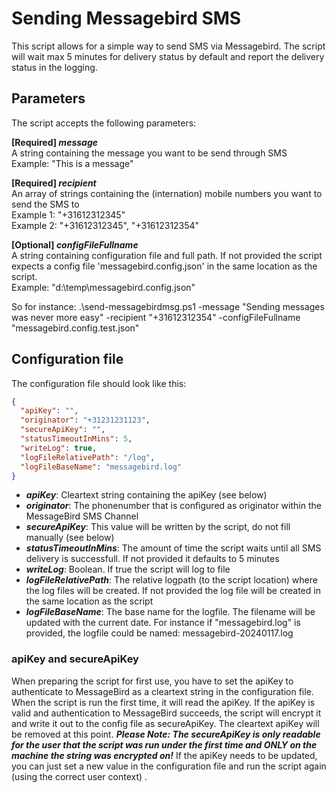 # Sending Messagebird SMS
This script allows for a simple way to send SMS via Messagebird. The script will wait max 5 minutes for delivery status by default and report the delivery status in the logging.

## Parameters
The script accepts the following parameters:

**[Required] _message_**  
A string containing the message you want to be send through SMS  
Example: "This is a message"

**[Required] _recipient_**  
An array of strings containing the (internation) mobile numbers you want to send the SMS to  
Example 1: "+31612312345"  
Example 2: "+31612312345", "+31612312354"  

**[Optional] _configFileFullname_**  
A string containing configuration file and full path. If not provided the script expects a config file 'messagebird.config.json'
in the same location as the script.  
Example: "d:\temp\messagebird.config.json"

So for instance:
.\send-messagebirdmsg.ps1 -message "Sending messages was never more easy" -recipient "+31612312354" -configFileFullname "messagebird.config.test.json"

## Configuration file
The configuration file should look like this:
```json
{
  "apiKey": "",
  "originator": "+31231231123",
  "secureApiKey": "",
  "statusTimeoutInMins": 5,
  "writeLog": true,
  "logFileRelativePath": "/log",
  "logFileBaseName": "messagebird.log"
}
```
- **_apiKey_**: Cleartext string containing the apiKey (see below)
- **_originator_**: The phonenumber that is configured as originator within the MessageBird SMS Channel
- **_secureApiKey_**: This value will be written by the script, do not fill manually (see below)
- **_statusTimeoutInMins_**: The amount of time the script waits until all SMS delivery is successfull. If not provided it defaults to 5 minutes
- **_writeLog_**: Boolean. If true the script will log to file
- **_logFileRelativePath_**: The relative logpath (to the script location) where the log files will be created. If not provided the log file will be created in the same location as the script
- **_logFileBaseName_**: The base name for the logfile. The filename will be updated with the current date. For instance if "messagebird.log" is provided, the logfile could be named: messagebird-20240117.log

### apiKey and secureApiKey
When preparing the script for first use, you have to set the apiKey to authenticate to MessageBird as a cleartext string in the configuration file. When the script is run the first time, it will read the apiKey. If the apiKey is valid and authentication to MessageBird succeeds, the script will encrypt it and write it out to the config file as secureApiKey. The cleartext apiKey will be removed at this point.
**_Please Note: The secureApiKey is only readable for the user that the script was run under the first time and ONLY on the machine the string was encrypted on!_**
If the apiKey needs to be updated, you can just set a new value in the configuration file and run the script again (using the correct user context) .